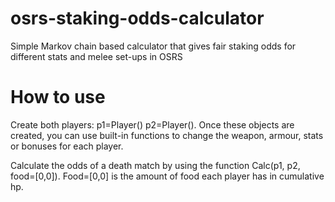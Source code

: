 # osrs-staking-odds-calculator
Simple Markov chain based calculator that gives fair staking odds for different stats and melee set-ups in OSRS

# How to use

Create both players: p1=Player() p2=Player(). Once these objects are created, you can use built-in functions to change the weapon, armour, stats or bonuses for each player.

Calculate the odds of a death match by using the function Calc(p1, p2, food=[0,0]). Food=[0,0] is the amount of food each player has in cumulative hp.
